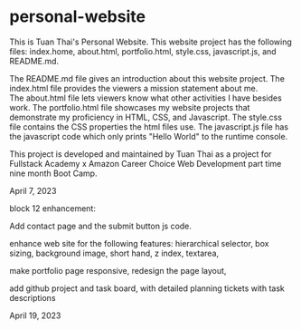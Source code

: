 # personal-website

This is Tuan Thai's Personal Website.  This website project has the following files: index.home, about.html, portfolio.html, style.css, javascript.js, and README.md.

The README.md file gives an introduction about this website project.
The index.html file provides the viewers a mission statement about me.  
The about.html file lets viewers know what other activities I have besides work.
The portfolio.html file showcases my website projects that demonstrate my proficiency in HTML, CSS, and Javascript.
The style.css file contains the CSS properties the html files use.
The javascript.js file has the javascript code which only prints "Hello World" to the runtime console.

This project is developed and maintained by Tuan Thai as a project for Fullstack Academy x Amazon Career Choice Web Development part time nine month Boot Camp.

April 7, 2023

block 12 enhancement:

Add contact page and the submit button js code.

enhance web site for the following features:
hierarchical selector, box sizing, background image, short hand, z index, textarea, 

make portfolio page responsive, redesign the page layout,

add github project and task board, with detailed planning tickets with task descriptions

April 19, 2023
